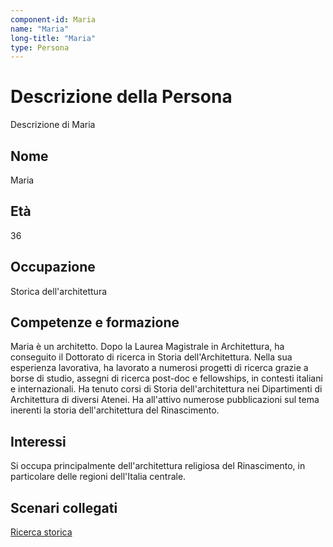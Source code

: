 ```yaml
---
component-id: Maria
name: "Maria"
long-title: "Maria"
type: Persona
---
```


# Descrizione della Persona

Descrizione di Maria

## Nome
Maria

## Età
36

## Occupazione
Storica dell'architettura

## Competenze e formazione
Maria è un architetto. Dopo la Laurea Magistrale in Architettura, ha conseguito il Dottorato di ricerca in Storia dell'Architettura. Nella sua esperienza lavorativa, ha lavorato a numerosi progetti di ricerca grazie a borse di studio, assegni di ricerca post-doc e fellowships, in contesti italiani e internazionali. Ha tenuto corsi di Storia dell'architettura nei Dipartimenti di Architettura di diversi Atenei. Ha all'attivo numerose pubblicazioni sul tema inerenti la storia dell'architettura del Rinascimento.

## Interessi
Si occupa principalmente dell'architettura religiosa del Rinascimento, in particolare delle regioni dell'Italia centrale.

## Scenari collegati
[Ricerca storica](https://github.com/read-project/stories/blob/main/Scenario/Ricerca%20storica.md)
